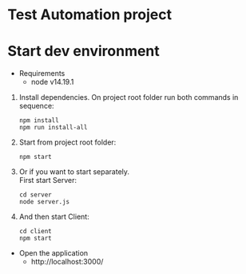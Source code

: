 # Test Automation project


# Start dev environment

* Requirements
    * node v14.19.1

1. Install dependencies. On project root folder run both commands in sequence:
    ~~~~
    npm install
    npm run install-all
    ~~~~

2. Start from project root folder:
    ~~~~
    npm start
    ~~~~

3. Or if you want to start separately.  
   First start Server:
    ~~~~
    cd server
    node server.js
    ~~~~

4. And then start Client:
    ~~~~
    cd client
    npm start
    ~~~~

* Open the application
    * http://localhost:3000/